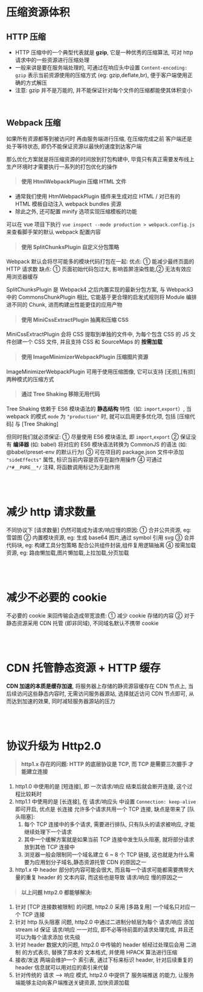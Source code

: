 # 压缩资源体积

## HTTP 压缩

-   HTTP 压缩中的一个典型代表就是 **gzip**, 它是一种优秀的压缩算法, 可对 http 请求中的一些资源进行压缩处理
-   一般来讲是要在服务端处理的, 可通过在响应头中设置 `Content-encoding: gzip` 表示当前资源使用的压缩方式 (eg: gzip,deflate,br), 便于客户端使用正确的方式解压
-   注意: gzip 并不是万能的, 并不能保证针对每个文件的压缩都能使其体积变小

<br>

## Webpack 压缩

如果所有资源都等到被访问时 再由服务端进行压缩, 在压缩完成之前 客户端还是处于等待状态, 即仍不能保证资源以最快的速度到达客户端

那么优化方案就是将压缩资源的时间放到打包构建中, 毕竟只有真正需要发布线上生产环境时才需要执行一系列的打包优化的操作

> #### 使用 HtmlWebpackPlugin 压缩 HTML 文件

-   通常我们使用 HtmlWebpackPlugin 插件来生成对应 HTML / 对已有的 HTML 模板自动注入 webpack bundles 资源
-   除此之外, 还可配置 minify 选项实现压缩模板的功能

可以在 vue 项目下执行 `vue inspect --mode production > webpack.config.js` 来查看脚手架的默认 webpack 配置内容

> #### 使用 SplitChunksPlugin 自定义分包策略

Webpack 默认会将尽可能多的模块代码打包在一起:
优点: ① 能减少最终页面的 HTTP 请求数
缺点: ① 页面初始代码包过大, 影响首屏渲染性能,② 无法有效应用浏览器缓存

SplitChunksPlugin 是 Webpack4 之后内置实现的最新分包方案, 与 Webpack3 中的 CommonsChunkPlugin 相比, 它能基于更合理的启发式规则将 Module 编排进不同的 Chunk, 进而构建出性能更佳的应用产物

> #### 使用 MiniCssExtractPlugin 抽离和压缩 CSS

MiniCssExtractPlugin 会将 CSS 提取到单独的文件中, 为每个包含 CSS 的 JS 文件创建一个 CSS 文件, 并且支持 CSS 和 SourceMaps 的 **按需加载**

> #### 使用 ImageMinimizerWebpackPlugin 压缩图片资源

ImageMinimizerWebpackPlugin 可用于使用压缩图像, 它可以支持 [无损],[有损] 两种模式的压缩方式

> #### 通过 Tree Shaking 移除无用代码

Tree Shaking 依赖于 ES6 模块语法的 **静态结构** 特性（如: `import`,`export`）, 当 webpack 的模式 `mode` 为 `"production"` 时, 就可以启用更多优化项, 包括 [压缩代码] 与 [Tree Shaking]

但同时我们就必须保证:
① 尽量使用 ES6 模块语法, 即 `import`,`export`
② 保证没有 **编译器** (如: babel) 将对应的 ES6 模块语法转换为 CommonJS 的语法 (如: @babel/preset-env 的默认行为)
③ 可在项目的 package.json 文件中添加 `"sideEffects"` 属性, 标识当前内容是否存在副作用操作
④ 可通过 `/*#__PURE__*/` 注释, 将函数调用标记为无副作用

<br><br>

# 减少 http 请求数量

不同协议下 [请求数量] 仍然可能成为请求/响应慢的原因:
① 合并公共资源, eg: 雪碧图
② 内置模块资源, eg: 生成 base64 图片,通过 symbol 引用 svg
③ 合并代码块, eg: 构建工具分包策略 配合公共组件封装,组件复用逻辑抽离
④ 按需加载资源, eg: 路由懒加载,图片懒加载,上拉加载,分页加载

<br><br>

# 减少不必要的 cookie

不必要的 cookie 来回传输会造成带宽浪费:
① 减少 cookie 存储的内容
② 对于静态资源采用 CDN 托管 (即非同域), 不同域名默认不携带 cookie

<br><br>

# CDN 托管静态资源 + HTTP 缓存

**CDN 加速的本质是缓存加速**, 将服务器上存储的静资源容缓存在 CDN 节点上, 当后续访问这些静态内容时, 无需访问服务器源站, 选择就近访问 CDN 节点即可, 从而达到加速的效果, 同时减轻服务器源站的压力

<br><br>

# 协议升级为 Http2.0

> #### http1.x 存在的问题: HTTP 的底层协议是 TCP, 而 TCP 是需要三次握手 才能建立连接

1. http1.0 中使用的是 [短连接], 即 一次请求/响应 结束后就会断开连接, 这个过程比较耗时
2. http1.1 中使用的是 [长连接], 在 请求/响应头 中设置 `Connection: keep-alive` 即可开启, 优点是 长连接 允许多个请求共用一个 TCP 连接, 缺点是带来了 [队头阻塞]:
    1. 每个 TCP 连接中的多个请求, 需要进行排队, 只有队头的请求被响应, 才能继续处理下一个请求
    2. 其中一个缓解方案就是如果当前 TCP 连接中发生队头阻塞, 就将部分请求放到其他 TCP 连接中
    3. 浏览器一般会限制同一个域名建立 6 ~ 8 个 TCP 链接, 这也就是为什么需要为应用划分子域名,静态资源托管 CDN 的原因之一
3. http1.x 中 header 部分的内容可能会很大, 而且每一个请求可能都需要携带大量的重复 header 的 文本内容, 而这些也是导致 请求/响应 慢的原因之一

> #### 以上问题 http2.0 都能够解决:

1. 针对 [TCP 连接数被限制] 的问题, http2.0 采用 [多路复用] 一个域名只对应一个 TCP 连接
2. 针对 http 队头阻塞 问题, http2.0 中通过二进制分帧层为每个 请求/响应 添加 stream id 保证 请求/响应 一一对应, 即不必等待前面的请求处理完成, 并且还可以为每个请求添加 优先级
3. 针对 header 数据大的问题, http2.0 中传输的 header 帧经过处理后会用 二进制 的方式表示, 替换了原本的 文本格式, 并使用 HPACK 算法进行压缩
4. 接收/发送 两端会维护一个 索引表, 通过下标来标识 header, 针对后续重复的 header 信息就可以用对应的索引来代替
5. 针对传统的 请求 —> 响应 模式, http2.0 中提供了 服务端推送 的能力, 让服务端能够主动向客户端推送关键资源, 加快资源加载
